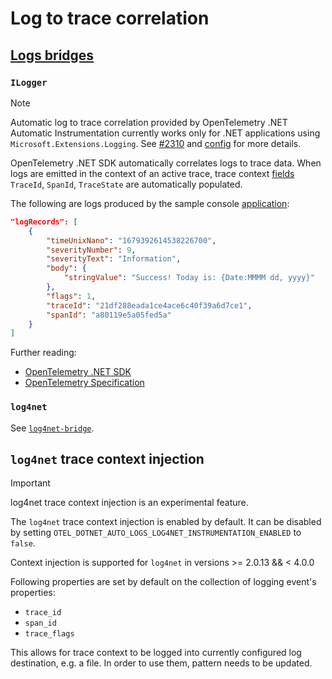 # Log to trace correlation

## [Logs bridges](https://opentelemetry.io/docs/specs/otel/glossary/#log-appender--bridge)

### `ILogger`

> [!NOTE]
> Automatic log to trace correlation provided by OpenTelemetry .NET Automatic Instrumentation
> currently works only for .NET applications using `Microsoft.Extensions.Logging`.
> See [#2310](https://github.com/open-telemetry/opentelemetry-dotnet-instrumentation/issues/2310)
> and [config](./config.md#logs-instrumentations) for more details.

OpenTelemetry .NET SDK automatically correlates logs to trace data.
When logs are emitted in the context of an active trace, trace context
[fields](https://github.com/open-telemetry/opentelemetry-specification/blob/main/specification/logs/data-model.md#trace-context-fields)
`TraceId`, `SpanId`, `TraceState` are automatically populated.

The following are logs produced by the sample console
[application](../examples/demo/Service/Program.cs):

```json
"logRecords": [
    {
        "timeUnixNano": "1679392614538226700",
        "severityNumber": 9,
        "severityText": "Information",
        "body": {
            "stringValue": "Success! Today is: {Date:MMMM dd, yyyy}"
        },
        "flags": 1,
        "traceId": "21df288eada1ce4ace6c40f39a6d7ce1",
        "spanId": "a80119e5a05fed5a"
    }
]
```

Further reading:

- [OpenTelemetry .NET SDK](https://github.com/open-telemetry/opentelemetry-dotnet/tree/main/docs/logs/correlation)
- [OpenTelemetry Specification](https://github.com/open-telemetry/opentelemetry-specification/blob/main/specification/logs/data-model.md#trace-context-fields)

### `log4net`

See [`log4net-bridge`](./internal/log4net-bridge.md).

## `log4net` trace context injection

> [!IMPORTANT]
> log4net trace context injection is an experimental feature.

The `log4net` trace context injection is enabled by default.
It can be disabled by setting `OTEL_DOTNET_AUTO_LOGS_LOG4NET_INSTRUMENTATION_ENABLED` to `false`.

Context injection is supported for `log4net` in versions >= 2.0.13 && < 4.0.0

Following properties are set by default on the collection of logging event's properties:

- `trace_id`
- `span_id`
- `trace_flags`

This allows for trace context to be logged into currently configured log destination,
 e.g. a file. In order to use them, pattern needs to be updated.
